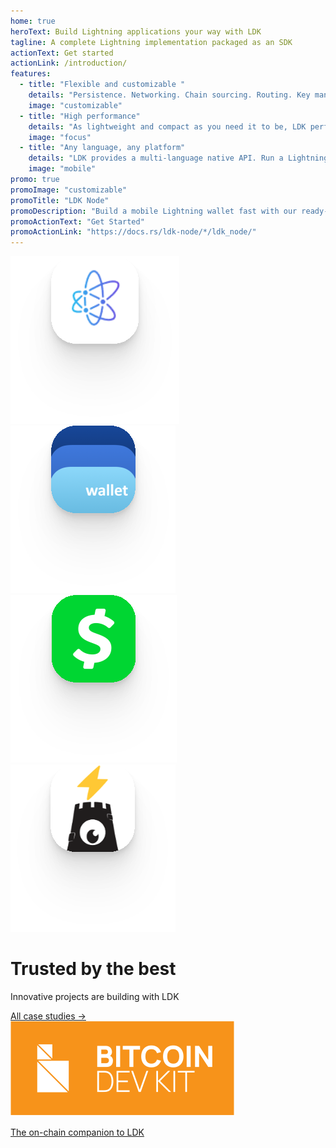 ```yaml
---
home: true
heroText: Build Lightning applications your way with LDK
tagline: A complete Lightning implementation packaged as an SDK
actionText: Get started
actionLink: /introduction/
features:
  - title: "Flexible and customizable "
    details: "Persistence. Networking. Chain sourcing. Routing. Key management. You name it. LDK easily configures to your application’s needs."
    image: "customizable"
  - title: "High performance"
    details: "As lightweight and compact as you need it to be, LDK performs on small-footprint devices and scales in the cloud."
    image: "focus"
  - title: "Any language, any platform"
    details: "LDK provides a multi-language native API. Run a Lightning node on mobile, web browsers, HSMs, LSPs, or your existing infrastructure."
    image: "mobile"
promo: true
promoImage: "customizable"
promoTitle: "LDK Node"
promoDescription: "Build a mobile Lightning wallet fast with our ready-to-go solution."
promoActionText: "Get Started"
promoActionLink: "https://docs.rs/ldk-node/*/ldk_node/"
---
```


<div class="case-studies">
  <div class="case-studies-inner">
    <div class="logo-wrapper">
      <img src="./assets/atomicdex.svg" />
      <img src="./assets/bluewallet.svg" />
      <img src="./assets/cashapp.svg" />
      <img src="./assets/teos.svg" />
    </div>
    <div class="case-studies-inner-content">
      <h1>Trusted by the best</h1>
      <p class="description">Innovative projects are building with LDK</p>
      <a href="/case-studies/">All case studies -></a>
    </div>
  </div>
</div>

<div class="cross-promo">
  <a href="https://bitcoindevkit.org/">
  <div class="cross-promo-inner">
    <img src="./assets/bdk-logo.svg" />
    <div class="divider"></div>
    <p class="cross-promo-description">The on-chain companion to LDK</p>
  </div>
  </a>
</div>
